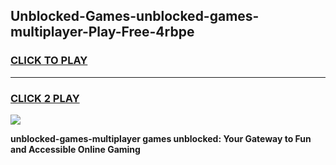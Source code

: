 
## Unblocked-Games-unblocked-games-multiplayer-Play-Free-4rbpe
<h3>
<a href="https://premium76.site?title=unblocked-games-multiplayer&ref=09A">CLICK TO PLAY</a></h3>
<hr>

<h3>
<a href="https://premium76.site?title=unblocked-games-multiplayer&ref=09A">CLICK 2 PLAY</a>
  
</h3>

<a href="https://premium76.site?title=unblocked-games-multiplayer&ref=09A"><img src="https://clearcache.store/games.png"></a>


**unblocked-games-multiplayer games unblocked: Your Gateway to Fun and Accessible Online Gaming**

